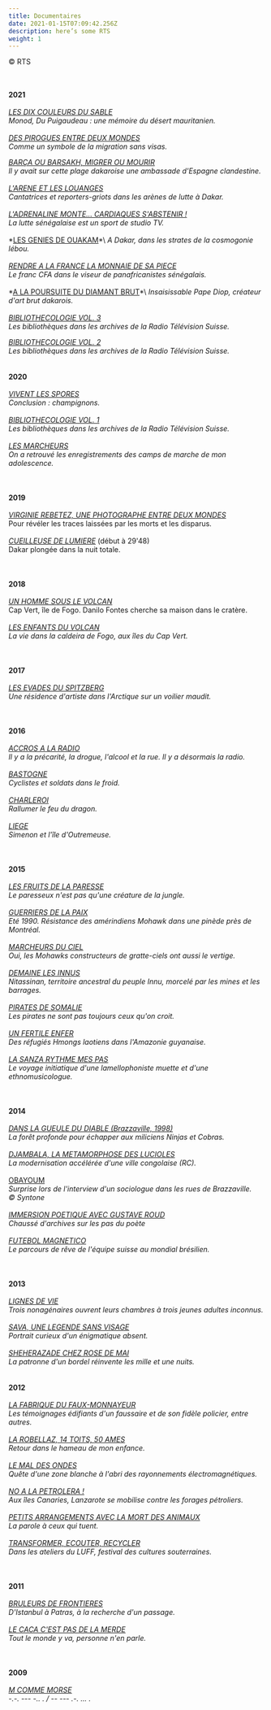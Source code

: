 ```yaml
---
title: Documentaires
date: 2021-01-15T07:09:42.256Z
description: here’s some RTS
weight: 1
---
```

© RTS

\
\
**2021**\
\
*[LES DIX COULEURS DU SABLE](https://www.rts.ch/play/radio/point-de-fuite/audio/point-de-fuite-mauritanie--les-10-couleurs-du-sable?id=12420158)*\
*Monod, Du Puigaudeau : une mémoire du désert mauritanien.*\
\
*[DES PIROGUES ENTRE DEUX MONDES](https://www.rts.ch/audio-podcast/2021/audio/point-de-fuite-senegal-des-pirogues-entre-deux-mondes-25768259.html)*\
*Comme un symbole de la migration sans visas.*

*[BARÇA OU BARSAKH, MIGRER OU MOURIR](https://www.rts.ch/audio-podcast/2021/audio/point-de-fuite-au-senegal-barca-ou-barsakh-migrer-ou-mourir-25767900.html)*\
*Il y avait sur cette plage dakaroise une ambassade d'Espagne clandestine.*\
\
*[L'ARENE ET LES LOUANGES](https://www.rts.ch/play/radio/point-de-fuite/audio/point-de-fuite-la-lutte-senegalaise-larene-et-les-louanges-12?id=12423221)*\
*Cantatrices et reporters-griots dans les arènes de lutte à Dakar.*\
\
*[L'ADRENALINE MONTE... CARDIAQUES S'ABSTENIR !](https://www.rts.ch/play/radio/point-de-fuite/audio/point-de-fuite-la-lutte-senegalaise-ladrenaline-monte-cardiaques-sabstenir-22?id=12425327)*\
*La lutte sénégalaise est un sport de studio TV.*\
\
*[LES GENIES DE OUAKAM](https://www.rts.ch/play/radio/point-de-fuite/audio/point-de-fuite-senegal-les-genies-de-ouakam-a-dakar?id=12405631#:~:text=Dans%20les%20strates%20invisibles%20du,et%20respect%20que%20les%20habitant.)*\
*A Dakar, dans les strates de la cosmogonie lébou.*\
\
*[RENDRE A LA FRANCE LA MONNAIE DE SA PIECE](https://www.rts.ch/play/radio/point-de-fuite/audio/point-de-fuite-senegal-franc-cfa-rendre-a-la-france-la-monnaie-de-sa-piece?id=12408787)*\
*Le franc CFA dans le viseur de panafricanistes sénégalais.*\
\
*[A LA POURSUITE DU DIAMANT BRUT](https://www.rts.ch/play/radio/point-de-fuite/audio/point-de-fuite-pape-diop--a-la-poursuite-du-diamant-brut?id=12451480#:~:text=Comme%20une%20obsession%2C%20le%20cr%C3%A9ateur,quartier%20de%20Medina%20%C3%A0%20Dakar.&text=De%20Dakar%20%C3%A0%20Lausanne%2C%20c,collectionneur%20Mamadou%20Diallo%2C%20alias%20Patin.)*\
*Insaisissable Pape Diop, créateur d'art brut dakarois.*\
\
*[BIBLIOTHECOLOGIE VOL. 3](https://www.rts.ch/play/radio/le-labo/audio/bibliothecologie-volume-iii?id=12122628)*\
*Les bibliothèques dans les archives de la Radio Télévision Suisse.*

*[BIBLIOTHECOLOGIE VOL. 2](https://www.rts.ch/play/radio/le-labo/audio/bibliothecologie-volume-ii?id=11981359)*\
*Les bibliothèques dans les archives de la Radio Télévision Suisse.*\
\
\
**2020**\
\
*[VIVENT LES SPORES](https://www.rts.ch/play/radio/le-labo/audio/vivent-les-spores?id=11712468)*\
*Conclusion : champignons.*\
\
*[BIBLIOTHECOLOGIE VOL. 1](https://www.rts.ch/play/radio/le-labo/audio/bibliothecologie-volume-i?id=11762839)*\
*Les bibliothèques dans les archives de la Radio Télévision Suisse.*\
\
*[LES MARCHEURS](https://www.rts.ch/play/radio/le-labo/audio/les-marcheurs?id=10974395)*\
*On a retrouvé les enregistrements des camps de marche de mon adolescence.*\
\
\
\
**2019**\
\
*[VIRGINIE REBETEZ, UNE PHOTOGRAPHE ENTRE DEUX MONDES](https://www.rts.ch/play/radio/le-labo/audio/virginie-rebetez-une-photographe-entre-deux-mondes?id=10916094)*\
Pour révéler les traces laissées par les morts et les disparus.\
\
*[CUEILLEUSE DE LUMIERE](https://www.rts.ch/play/radio/le-labo/audio/dakar-le-grand-voyage?id=10104577)* (début à 29'48)\
Dakar plongée dans la nuit totale.\
\
\
\
**2018**\
\
*[UN HOMME SOUS LE VOLCAN](https://www.rts.ch/play/radio/le-labo/audio/un-homme-sous-le-volcan?id=10072410)*\
Cap Vert, île de Fogo. Danilo Fontes cherche sa maison dans le cratère.\
\
*[LES ENFANTS DU VOLCAN](https://www.rts.ch/play/radio/a-labordage/audio/point-de-fuite-les-enfants-du-volcan?id=9329855)*\
*La vie dans la caldeira de Fogo, aux îles du Cap Vert.* \
\
\
\
**2017**\
\
*[LES EVADES DU SPITZBERG](https://www.rts.ch/play/radio/le-labo/audio/les-evades-du-spitzberg?id=9000265&station=a83f29dee7a5d0d3f9fccdb9c92161b1afb512db)*\
*Une résidence d'artiste dans l'Arctique sur un voilier maudit.*\
\
\
\
**2016**\
\
*[ACCROS A LA RADIO](https://pages.rts.ch/espace-2/programmes/le-labo/7796399-le-labo-du-26-06-2016.html)*\
*Il y a la précarité, la drogue, l'alcool et la rue. Il y a désormais la radio.*\
\
*[BASTOGNE](https://www.rts.ch/play/radio/detours/audio/bastogne-cyclistes-et-soldats-dans-le-froid?id=7700554)*\
*Cyclistes et soldats dans le froid.*\
\
*[CHARLEROI](https://www.rts.ch/play/radio/detours/audio/charleroi-rallumer-le-feu-du-dragon?id=7725356)*\
*Rallumer le feu du dragon.*\
\
*[LIEGE](https://www.rts.ch/play/radio/detours/audio/liege-simenon-et-lle-doutremeuse?id=7702561)*\
*Simenon et l'île d'Outremeuse.*\
\
\
\
**2015**\
\
*[LES FRUITS DE LA PARESSE](https://www.rts.ch/play/radio/le-labo/audio/le-labo?id=7216895)*\
*Le paresseux n'est pas qu'une créature de la jungle.*\
\
*[GUERRIERS DE LA PAIX](https://www.rts.ch/play/radio/le-labo/audio/guerriers-de-la-paix?id=6694739)*\
*Eté 1990. Résistance des amérindiens Mohawk dans une pinède près de Montréal.*\
\
*[MARCHEURS DU CIEL](https://www.rts.ch/play/radio/le-labo/audio/marcheurs-du-ciel?id=6427512)*\
*Oui, les Mohawks constructeurs de gratte-ciels ont aussi le vertige.*\
\
*[DEMAINE LES INNUS](https://www.rts.ch/play/radio/le-labo/audio/le-labo?id=6731666)*\
*Nitassinan, territoire ancestral du peuple Innu, morcelé par les mines et les barrages.*\
\
*[PIRATES DE SOMALIE](https://pages.rts.ch/espace-2/programmes/le-labo/6376865-le-labo-du-04-01-2015.html)*\
*Les pirates ne sont pas toujours ceux qu'on croit.*\
\
*[UN FERTILE ENFER](https://www.rts.ch/play/radio/le-labo/audio/un-fertile-enfer?id=7315132)*\
*Des réfugiés Hmongs laotiens dans l'Amazonie guyanaise.*\
\
*[LA SANZA RYTHME MES PAS](https://pages.rts.ch/espace-2/programmes/le-labo/6631887-le-labo-du-12-04-2015.html)*\
*Le voyage initiatique d'une lamellophoniste muette et d'une ethnomusicologue.*\
\
\
\
**2014**\
\
*[DANS LA GUEULE DU DIABLE (Brazzaville, 1998)](https://www.rts.ch/play/radio/le-labo/audio/dans-la-gueule-du-diable-brazzaville-1998?id=5463641)*\
*La forêt profonde pour échapper aux miliciens Ninjas et Cobras.*\
\
*[DJAMBALA, LA METAMORPHOSE DES LUCIOLES](https://www.rts.ch/play/radio/le-labo/audio/djambala-la-metamorphose-des-lucioles?id=5616947)*\
*La modernisation accélérée d'une ville congolaise (RC).*\
\
[OBAYOUM](http://syntone.fr/obayoum-par-jonas-pool/)\
*Surprise lors de l'interview d'un sociologue dans les rues de Brazzaville.*\
*© Syntone*\
\
*[IMMERSION POETIQUE AVEC GUSTAVE ROUD](https://www.rts.ch/play/radio/lhorloge-de-sable/audio/immersion-poetique-avec-gustave-roud?id=5874486)*\
*Chaussé d'archives sur les pas du poète*\
\
*[FUTEBOL MAGNETICO](https://www.rts.ch/play/radio/le-labo/audio/futebol-magnietico?id=5912831)*\
*Le parcours de rêve de l'équipe suisse au mondial brésilien.*\
\
\
\
**2013**\
\
*[LIGNES DE VIE](https://www.rts.ch/play/radio/le-labo/audio/lignes-de-vies?id=5174734)*\
*Trois nonagénaires ouvrent leurs chambres à trois jeunes adultes inconnus.*\
\
*[SAVA, UNE LEGENDE SANS VISAGE](https://www.rts.ch/play/radio/le-labo/audio/sava-une-legende-sans-visage?id=5003570)*\
*Portrait curieux d'un énigmatique absent.*\
\
*[SHEHERAZADE CHEZ ROSE DE MAI](https://www.rts.ch/play/radio/le-labo/audio/les-1001-nuits-de-sheherazade?id=5003905)*\
*La patronne d'un bordel réinvente les mille et une nuits.*\
\
\
**2012**\
\
*[LA FABRIQUE DU FAUX-MONNAYEUR](https://www.rts.ch/play/radio/le-labo/audio/la-fabrique-du-faux-monnayeur?id=3856164)*\
*Les témoignages édifiants d'un faussaire et de son fidèle policier, entre autres.*\
\
*[LA ROBELLAZ, 14 TOITS, 50 AMES](https://www.rts.ch/play/radio/le-labo/audio/la-robellaz-14-toits-50-ames?id=4270884)*\
*Retour dans le hameau de mon enfance.*\
\
*[LE MAL DES ONDES](https://www.rts.ch/play/radio/le-labo/audio/le-mal-des-ondes?id=3897749)*\
*Quête d'une zone blanche à l'abri des rayonnements électromagnétiques.*\
\
*[NO A LA PETROLERA !](https://www.rts.ch/play/radio/le-labo/audio/no-a-la-petrolera-?id=4085055)*\
*Aux îles Canaries, Lanzarote se mobilise contre les forages pétroliers.*\
\
*[PETITS ARRANGEMENTS AVEC LA MORT DES ANIMAUX](https://www.rts.ch/play/radio/le-labo/audio/petits-arrangements-avec-la-mort-des-animaux?id=4431228)*\
*La parole à ceux qui tuent.*\
\
*[TRANSFORMER, ECOUTER, RECYCLER](https://www.rts.ch/play/radio/le-labo/audio/transformer-ecouter-recycler--les-ateliers-du-luff?id=4362146)*\
*Dans les ateliers du LUFF, festival des cultures souterraines.*\
\
\
\
**2011**\
\
*[BRULEURS DE FRONTIERES](https://www.rts.ch/play/radio/le-labo/audio/les-bruleurs-de-frontiere?id=6844965)*\
*D'Istanbul à Patras, à la recherche d'un passage.*\
\
*[LE CACA C'EST PAS DE LA MERDE](https://www.rts.ch/play/radio/le-labo/audio/le-caca-cest-pas-de-la-m---?id=3491151)*\
*Tout le monde y va, personne n'en parle.*\
\
\
\
**2009**\
\
*[M COMME MORSE](https://www.rts.ch/play/radio/emission-sans-nom/audio/lesprit-de-la-lettre-m-comme-morse?id=10185988)*\
*\-.-. --- -.. . / -- --- .-. ... .*